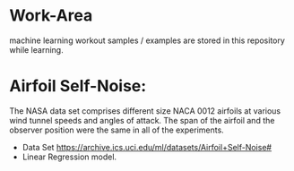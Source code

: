 # Work-Area
machine learning workout samples / examples are stored in this repository while learning.

# Airfoil Self-Noise:
The NASA data set comprises different size NACA 0012 airfoils at various wind tunnel speeds and angles of attack. The span of the airfoil and the observer position were the same in all of the experiments.
  - Data Set  https://archive.ics.uci.edu/ml/datasets/Airfoil+Self-Noise#
  - Linear Regression model.
